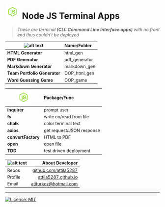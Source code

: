 # ![alt text](https://raw.githubusercontent.com/attila5287/node_js/main/js.png  "node-js-png") Node JS Terminal Apps
> *These are terminal **(CLI: Command Line Interface apps)** with no front end thus couldn't be deployed*

| ![alt text](https://icons.iconarchive.com/icons/social-media-icons/social-buntings/48/Github-icon.png  "github-logo-png")  | Name/Folder| 
| --- |:---| 
**HTML Generator** | html_gen | github user stats as web page
**PDF Generator** | pdf_generator | append a resume.pdf file 
**Markdown Generator** | markdown_gen | creates click README.md
**Team Portfolio Generator** | OOP_html_gen | object oriented programming
**Word Guessing Game** | OOP_game | wheel of fortune in CLI

| ![alt text](https://raw.githubusercontent.com/attila5287/node_js/main/js.png  "node-js-png") | Package/Func | 
| ------------- |:-------------|
| **inquirer**  |  prompt user   | 
| **fs**  |  write on/read from file   | 
| **chalk**  | color terminal text    | 
| **axios**  | get request/JSON response    | 
| **convertFactory**  | HTML to PDF    | 
| **open**  | open file    | 
| **TDD**  | test driven deployment   | 

| ![alt text]( https://icons.iconarchive.com/icons/social-media-icons/social-buntings/48/Aim-icon.png "dev-icon") | About Developer | 
| -------------   | -------------: |
| Repos | [github.com/attila5287 ](https://github.com/attila5287/) |
| Profile | [ attila5287.github.io ](https:///attila5287.github.io/) |
| Email    |  atiturkoz@hotmail.com | 
---
[![License: MIT](https://img.shields.io/badge/License-MIT-yellow.svg)](https://opensource.org/licenses/MIT) 

